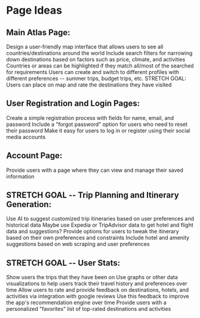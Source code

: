 # Page Ideas
    
## Main Atlas Page:

Design a user-friendly map interface that allows users to see all countries/destinations around the world
Include search filters for narrowing down destinations based on factors such as price, climate, and activities
Countries or areas can be highlighted if they match all/most of the searched for requirements
Users can create and switch to different profiles with different preferences -- summer trips, budget trips, etc.
STRETCH GOAL: Users can place on map and rate the destinations they have visited

## User Registration and Login Pages:

Create a simple registration process with fields for name, email, and password
Include a "forgot password" option for users who need to reset their password
Make it easy for users to log in or register using their social media accounts

## Account Page:

Provide users with a page where they can view and manage their saved information

## STRETCH GOAL -- Trip Planning and Itinerary Generation:

Use AI to suggest customized trip itineraries based on user preferences and historical data
Maybe use Expedia or TripAdvisor data to get hotel and flight data and suggestions?
Provide options for users to tweak the itinerary based on their own preferences and constraints
Include hotel and amenity suggestions based on web scraping and user preferences

## STRETCH GOAL -- User Stats:

Show users the trips that they have been on
Use graphs or other data visualizations to help users track their travel history and preferences over time
Allow users to rate and provide feedback on destinations, hotels, and activities via integration with google reviews
Use this feedback to improve the app's recommendation engine over time
Provide users with a personalized "favorites" list of top-rated destinations and activities
